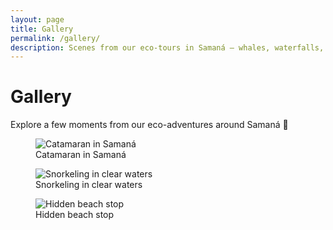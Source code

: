 ```yaml
---
layout: page
title: Gallery
permalink: /gallery/
description: Scenes from our eco-tours in Samaná — whales, waterfalls, mangroves, and secret beaches.
---
```


# Gallery

Explore a few moments from our eco-adventures around Samaná 🌿

<div class="grid grid-3 mt-2">
  <figure>
    <img src="{{ '/assets/images/hero/samana-secret-treasure-hero.jpg' | relative_url }}" alt="Catamaran in Samaná" loading="lazy">
    <figcaption>Catamaran in Samaná</figcaption>
  </figure>

  <figure>
    <img src="{{ '/assets/images/tours/secret-treasure/rincon-beach.jpg' | relative_url }}" alt="Snorkeling in clear waters" loading="lazy">
    <figcaption>Snorkeling in clear waters</figcaption>
  </figure>

  <figure>
    <img src="{{ '/assets/images/tours/my-treasure-chest.jpg' | relative_url }}" alt="Hidden beach stop" loading="lazy">
    <figcaption>Hidden beach stop</figcaption>
  </figure>
</div>

 
